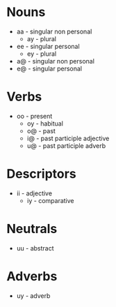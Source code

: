 # Nouns
- aa - singular non personal
	- ay - plural
- ee - singular personal 
	- ey - plural
- a@ - singular non personal 
- e@ - singular personal 
# Verbs
- oo - present 
	- oy - habitual 
	- o@ - past
	- i@ - past participle adjective 
	- u@ - past participle adverb 
# Descriptors
- ii - adjective 
	- iy - comparative 
# Neutrals
- uu - abstract
# Adverbs
- uy - adverb